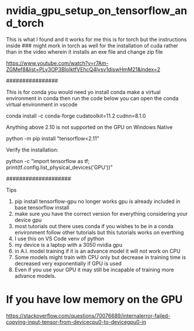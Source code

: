 # nvidia_gpu_setup_on_tensorflow_and_torch

This is what I found and it works for me this is for torch but the instructions inside ### might mork in torch as well for the installation of cuda rather than in the video wherein it installs an exe file and change zip file 

https://www.youtube.com/watch?v=r7Am-ZGMef8&list=PLy3OP3BIolktfVEhcQ4lysv1diswHmM21&index=2


################

This is for conda you would need yo install conda make a virtual environment in conda then run the code below
you can open the conda virtual environment in vscode

conda install -c conda-forge cudatoolkit=11.2 cudnn=8.1.0

Anything above 2.10 is not supported on the GPU on Windows Native

python -m pip install "tensorflow<2.11"

Verify the installation:

python -c "import tensorflow as tf; print(tf.config.list_physical_devices('GPU'))"

####################

Tips
1. pip install tensorflow-gpu no longer works gpu is already included in base tensorflow install
2. make sure you have the correct version for everything considering your device gpu
3. most tutorials out there uses conda if you wishes to be in a conda environment follow other tutorials but this tutorials works on everthing
4. I use this on VS Code venv of python 
5. my device is a laptop with a 3050 nvidia gpu
6. in A.I. model training if it is an advance model it will not work on CPU
7. Some models might train with CPU only but decrease in training time is decreased very exponentially if GPU is used
8. Even if you use your GPU it may still be incapable of training more advance models.


# If you have low memory on the GPU

https://stackoverflow.com/questions/70076689/internalerror-failed-copying-input-tensor-from-devicecpu0-to-devicegpu0-in
